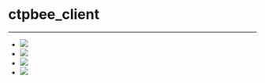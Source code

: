 # ctpbee_client

---
- ![](https://github.com/ctpbee/ctpbee_client/blob/master/contract.png)
- ![](https://github.com/ctpbee/ctpbee_client/blob/master/strategy_manage.png)
- ![](https://github.com/ctpbee/ctpbee_client/blob/master/add_strategy.png)
- ![](https://github.com/ctpbee/ctpbee_client/blob/master/order.png)
